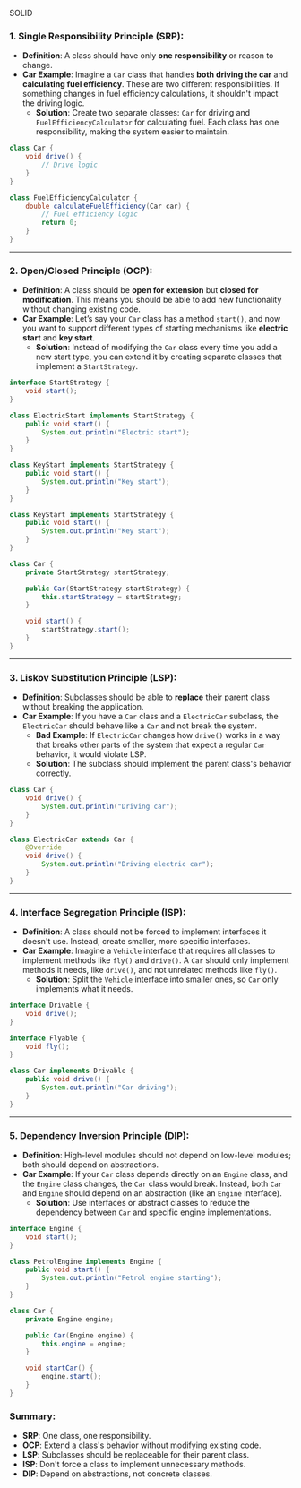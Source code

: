 

SOLID


### 1. **Single Responsibility Principle (SRP)**:
- **Definition**: A class should have only **one responsibility** or reason to change.
- **Car Example**: Imagine a `Car` class that handles **both driving the car** and **calculating fuel efficiency**. These are two different responsibilities. If something changes in fuel efficiency calculations, it shouldn't impact the driving logic. 
  - **Solution**: Create two separate classes: `Car` for driving and `FuelEfficiencyCalculator` for calculating fuel. Each class has one responsibility, making the system easier to maintain.

```java
class Car {
    void drive() {
        // Drive logic
    }
}

class FuelEfficiencyCalculator {
    double calculateFuelEfficiency(Car car) {
        // Fuel efficiency logic
        return 0;
    }
}
```

---

### 2. **Open/Closed Principle (OCP)**:
- **Definition**: A class should be **open for extension** but **closed for modification**. This means you should be able to add new functionality without changing existing code.
- **Car Example**: Let’s say your `Car` class has a method `start()`, and now you want to support different types of starting mechanisms like **electric start** and **key start**.
  - **Solution**: Instead of modifying the `Car` class every time you add a new start type, you can extend it by creating separate classes that implement a `StartStrategy`.

```java
interface StartStrategy {
    void start();
}

class ElectricStart implements StartStrategy {
    public void start() {
        System.out.println("Electric start");
    }
}

class KeyStart implements StartStrategy {
    public void start() {
        System.out.println("Key start");
    }
}

class KeyStart implements StartStrategy {
    public void start() {
        System.out.println("Key start");
    }
}

class Car {
    private StartStrategy startStrategy;

    public Car(StartStrategy startStrategy) {
        this.startStrategy = startStrategy;
    }

    void start() {
        startStrategy.start();
    }
}
```

---

### 3. **Liskov Substitution Principle (LSP)**:
- **Definition**: Subclasses should be able to **replace** their parent class without breaking the application.
- **Car Example**: If you have a `Car` class and a `ElectricCar` subclass, the `ElectricCar` should behave like a `Car` and not break the system.
  - **Bad Example**: If `ElectricCar` changes how `drive()` works in a way that breaks other parts of the system that expect a regular `Car` behavior, it would violate LSP.
  - **Solution**: The subclass should implement the parent class's behavior correctly.

```java
class Car {
    void drive() {
        System.out.println("Driving car");
    }
}

class ElectricCar extends Car {
    @Override
    void drive() {
        System.out.println("Driving electric car");
    }
}
```

---

### 4. **Interface Segregation Principle (ISP)**:
- **Definition**: A class should not be forced to implement interfaces it doesn't use. Instead, create smaller, more specific interfaces.
- **Car Example**: Imagine a `Vehicle` interface that requires all classes to implement methods like `fly()` and `drive()`. A `Car` should only implement methods it needs, like `drive()`, and not unrelated methods like `fly()`.
  - **Solution**: Split the `Vehicle` interface into smaller ones, so `Car` only implements what it needs.

```java
interface Drivable {
    void drive();
}

interface Flyable {
    void fly();
}

class Car implements Drivable {
    public void drive() {
        System.out.println("Car driving");
    }
}
```

---

### 5. **Dependency Inversion Principle (DIP)**:
- **Definition**: High-level modules should not depend on low-level modules; both should depend on abstractions.
- **Car Example**: If your `Car` class depends directly on an `Engine` class, and the `Engine` class changes, the `Car` class would break. Instead, both `Car` and `Engine` should depend on an abstraction (like an `Engine` interface).
  - **Solution**: Use interfaces or abstract classes to reduce the dependency between `Car` and specific engine implementations.

```java
interface Engine {
    void start();
}

class PetrolEngine implements Engine {
    public void start() {
        System.out.println("Petrol engine starting");
    }
}

class Car {
    private Engine engine;

    public Car(Engine engine) {
        this.engine = engine;
    }

    void startCar() {
        engine.start();
    }
}
```

### Summary:
- **SRP**: One class, one responsibility.
- **OCP**: Extend a class's behavior without modifying existing code.
- **LSP**: Subclasses should be replaceable for their parent class.
- **ISP**: Don't force a class to implement unnecessary methods.
- **DIP**: Depend on abstractions, not concrete classes.